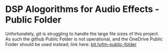 # DSP Alogorithms for Audio Effects - Public Folder
Unfortunately, git is struggling to handle the large file sizes of this project.
As such the github Public Folder is not operational, and the OneDrive Public Folder should be used instead; link here: [bit.ly/tm-public-folder](bit.ly/tm-public-folder)
